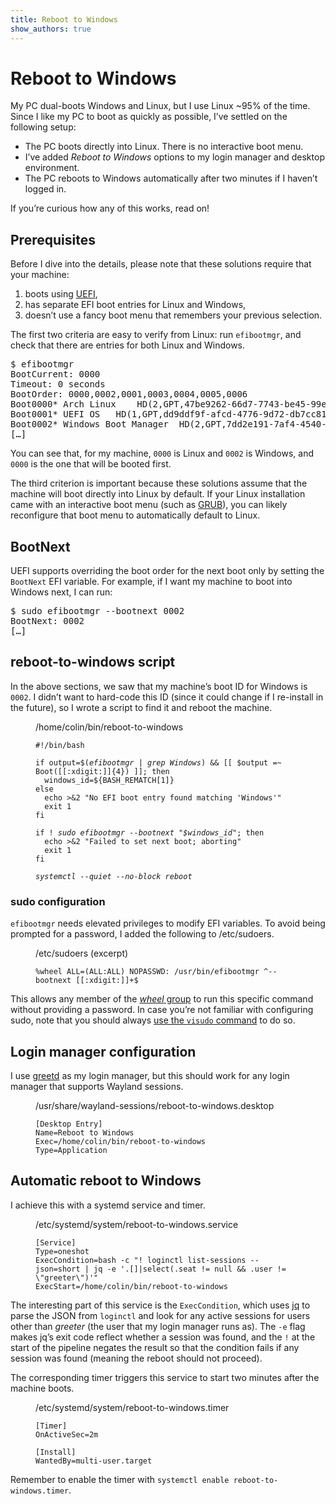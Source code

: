 ```yaml
---
title: Reboot to Windows
show_authors: true
---
```


# Reboot to Windows

My PC dual-boots Windows and Linux, but I use Linux ~95% of the time. Since I like my PC to boot as
quickly as possible, I’ve settled on the following setup:

* The PC boots directly into Linux. There is no interactive boot menu.
* I’ve added *Reboot to Windows* options to my login manager and desktop environment.
* The PC reboots to Windows automatically after two minutes if I haven’t logged in.

If you’re curious how any of this works, read on!

## Prerequisites

Before I dive into the details, please note that these solutions require that your machine:

1. boots using [UEFI],
2. has separate EFI boot entries for Linux and Windows,
3. doesn’t use a fancy boot menu that remembers your previous selection.

[UEFI]: https://wiki.archlinux.org/title/Unified_Extensible_Firmware_Interface

The first two criteria are easy to verify from Linux: run `efibootmgr`, and check that there are
entries for both Linux and Windows.

<pre><samp><span class=prompt>$</span> <kbd>efibootmgr</kbd>
BootCurrent: 0000
Timeout: 0 seconds
BootOrder: 0000,0002,0001,0003,0004,0005,0006
Boot0000* Arch Linux	HD(2,GPT,47be9262-66d7-7743-be45-99e62de<span class=abridged>[…]</span>
Boot0001* UEFI OS	HD(1,GPT,dd9ddf9f-afcd-4776-9d72-db7cc81<span class=abridged>[…]</span>
Boot0002* Windows Boot Manager	HD(2,GPT,7dd2e191-7af4-4540-a427<span class=abridged>[…]</span>
<span class=abridged>[…]</span>
</samp></pre>

You can see that, for my machine, `0000` is Linux and `0002` is Windows, and `0000` is the one that
will be booted first.

The third criterion is important because these solutions assume that the machine will boot directly
into Linux by default. If your Linux installation came with an interactive boot menu (such as
[GRUB]), you can likely reconfigure that boot menu to automatically default to Linux.

[GRUB]: https://wiki.archlinux.org/title/GRUB

## BootNext

UEFI supports overriding the boot order for the next boot only by setting the `BootNext` EFI
variable. For example, if I want my machine to boot into Windows next, I can run:

<pre><samp><span class=prompt>$</span> <kbd>sudo efibootmgr --bootnext 0002</kbd>
BootNext: 0002
<span class=abridged>[…]</span>
</samp></pre>

## reboot-to-windows script

In the above sections, we saw that my machine’s boot ID for Windows is `0002`. I didn’t want to
hard-code this ID (since it could change if I re-install in the future), so I wrote a script to find
it and reboot the machine.

<figure class=fullwidth>
<figcaption><l-icon name=file>/home/colin/bin/reboot-to-windows</l-icon></figcaption>
<pre><code><span class=shebang>#!/bin/bash</span>
<br>if output=$(<em>efibootmgr | grep Windows</em>) && [[ $output =~ Boot([[:xdigit:]]{4}) ]]; then
  windows_id=${BASH_REMATCH[1]}
else
  echo &gt;&2 "No EFI boot entry found matching 'Windows'"
  exit 1
fi
<br>if ! <em>sudo efibootmgr --bootnext "$windows_id"</em>; then
  echo &gt;&2 "Failed to set next boot; aborting"
  exit 1
fi
<br><em>systemctl --quiet --no-block reboot</em>
</code></pre>
</figure>

### sudo configuration

`efibootmgr` needs elevated privileges to modify EFI variables. To avoid being prompted
for a password, I added the following to <span class=path>/etc/sudoers</span>.

<figure class=fullwidth>
<figcaption><l-icon name=file-partial>/etc/sudoers</l-icon> <span class=excerpt>(excerpt)</span></figcaption>
<pre><code>%wheel ALL=(ALL:ALL) NOPASSWD: /usr/bin/efibootmgr ^--bootnext [[:xdigit:]]+$
</code></pre>
</figure>

This allows any member of the [*wheel* group] to run this specific command without providing a
password. In case you’re not familiar with configuring sudo, note that you should always [use the `visudo` command] to do so.

[*wheel* group]: https://en.wikipedia.org/wiki/Wheel_(computing)#Wheel_group
[use the `visudo` command]: https://wiki.archlinux.org/title/Sudo#Using_visudo

## Login manager configuration

I use [greetd] as my login manager, but this should work for any login manager that supports Wayland sessions.

[greetd]: https://wiki.archlinux.org/title/Greetd

<figure class=fullwidth>
<figcaption><l-icon name=file>/usr/share/wayland-sessions/reboot-to-windows.desktop</l-icon></figcaption>
<pre><code>[Desktop Entry]
Name=Reboot to Windows
Exec=/home/colin/bin/reboot-to-windows
Type=Application
</code></pre>
</figure>

## Automatic reboot to Windows

I achieve this with a systemd service and timer.

<figure class=fullwidth>
<figcaption><l-icon name=file>/etc/systemd/system/reboot-to-windows.service</l-icon></figcaption>
<pre><code>[Service]
Type=oneshot
ExecCondition=bash -c "! loginctl list-sessions --json=short | jq -e '.[]|select(.seat != null && .user != \"greeter\")'"
ExecStart=/home/colin/bin/reboot-to-windows
</code></pre>
</figure>

The interesting part of this service is the `ExecCondition`, which uses [jq] to parse the JSON from
`loginctl` and look for any active sessions for users other than *greeter* (the user that my login
manager runs as). The `-e` flag makes jq’s exit code reflect whether a session was found, and the
`!` at the start of the pipeline negates the result so that the condition fails if any session was
found (meaning the reboot should not proceed).

[jq]: https://jqlang.org/

The corresponding timer triggers this service to start two minutes after the machine boots. 

<figure class=fullwidth>
<figcaption><l-icon name=file>/etc/systemd/system/reboot-to-windows.timer</l-icon></figcaption>
<pre><code>[Timer]
OnActiveSec=2m
<br>[Install]
WantedBy=multi-user.target
</code></pre>
</figure>

Remember to enable the timer with `systemctl enable reboot-to-windows.timer`.
